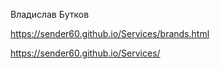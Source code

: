 Владислав Бутков

https://sender60.github.io/Services/brands.html

https://sender60.github.io/Services/
